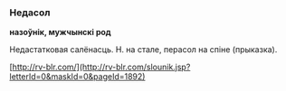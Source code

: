 ### Недасол
**назоўнік, мужчынскі род**

Недастатковая салёнасць. Н. на стале, перасол на спіне (прыказка).

<a rel="author">[http://rv-blr.com/](http://rv-blr.com/slounik.jsp?letterId=0&maskId=0&pageId=1892)</a>
